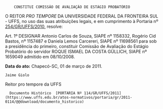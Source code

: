         CONSTITUI COMISSÃO DE AVALIAÇÃO DE ESTÁGIO PROBATÓRIO  

O REITOR  *PRO TEMPORE*  DA UNIVERSIDADE FEDERAL DA FRONTEIRA SUL - UFFS, no uso das suas atribuições legais, e em cumprimento à Portaria nº  [254/GR/UFFS/2010,](https://www.uffs.edu.br/atos-normativos/portaria/gr/2010-0254) resolve:

 Art. 1º DESIGNAR Antonio Carlos de Souza, SIAPE nº 1158332, Rogério Cid Bastos, nº 1157487 e Daniela Lemos Carcereri, SIAPE nº 11698561 para sob a presidência do primeiro, constituir Comissão de Avaliação do Estágio Probatório do servidor ROQUE ISMAEL DA COSTA GÜLLICH, SIAPE nº 1659049 admitido em 08/10/2008.

  

   **Data do ato:** Chapecó-SC, 01 de março de 2011.   
 

    Jaime Giolo    
 Reitor pro tempore da UFFS 

      Documento Histórico  [PORTARIA Nº 114/GR/UFFS/2011](https://www.uffs.edu.br/atos-normativos/portaria/gr/2011-0114/@@download/documento_historico)     
      